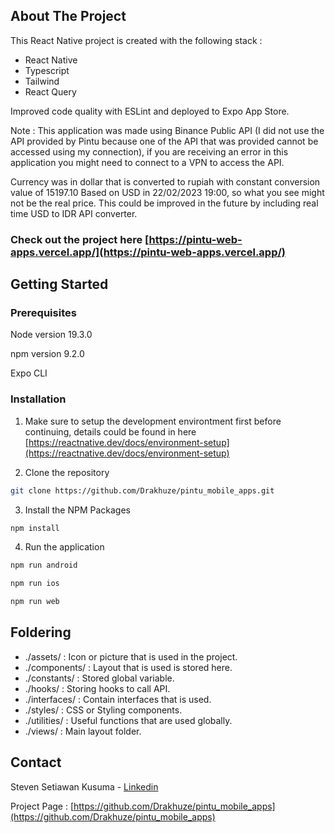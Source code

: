## About The Project

This React Native project is created with the following stack :
- React Native
- Typescript
- Tailwind
- React Query

Improved code quality with ESLint and deployed to Expo App Store.

Note : This application was made using Binance Public API (I did not use the API provided by Pintu because one of the API that was provided cannot be accessed using my connection), if you are receiving an error in this application you might need to connect to a VPN to access the API.

Currency was in dollar that is converted to rupiah with constant conversion value of 15197.10 Based on USD in 22/02/2023 19:00, so what you see might not be the real price. This could be improved in the future by including real time USD to IDR API converter.

### Check out the project here [https://pintu-web-apps.vercel.app/](https://pintu-web-apps.vercel.app/)

## Getting Started

### Prerequisites

Node version 19.3.0

npm version 9.2.0

Expo CLI

### Installation

1. Make sure to setup the development environtment first before continuing, details could be found in here [https://reactnative.dev/docs/environment-setup](https://reactnative.dev/docs/environment-setup)

2. Clone the repository
```bash
git clone https://github.com/Drakhuze/pintu_mobile_apps.git
```

3. Install the NPM Packages
```bash
npm install
```

4. Run the application
```bash
npm run android
```
```bash
npm run ios
```
```bash
npm run web
```

## Foldering

- ./assets/        : Icon or picture that is used in the project.
- ./components/    : Layout that is used is stored here.
- ./constants/     : Stored global variable.
- ./hooks/         : Storing hooks to call API.
- ./interfaces/    : Contain interfaces that is used.
- ./styles/        : CSS or Styling components.
- ./utilities/     : Useful functions that are used globally.
- ./views/         : Main layout folder.

## Contact

Steven Setiawan Kusuma - [Linkedin](https://www.linkedin.com/in/stevenskusuma/)

Project Page : [https://github.com/Drakhuze/pintu_mobile_apps](https://github.com/Drakhuze/pintu_mobile_apps)
